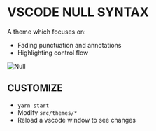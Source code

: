 # VSCODE NULL SYNTAX

A theme which focuses on:
- Fading punctuation and annotations
- Highlighting control flow

![Null](https://i.imgur.com/eO5YzwJ.png)

## CUSTOMIZE

- `yarn start`
- Modify `src/themes/*`
- Reload a vscode window to see changes
